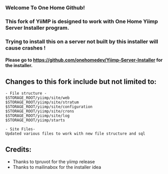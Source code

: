 ### Welcome To One Home Github!

### This fork of YiiMP is designed to work with One Home Yiimp Server Installer program.
### Trying to install this on a server not built by this installer will cause crashes !

#### Please go to https://github.com/onehomedev/Yiimp-Server-Installer for the installer.

## Changes to this fork include but not limited to:

```
- File structure -
$STORAGE_ROOT/yiimp/site/web
$STORAGE_ROOT/yiimp/site/stratum
$STORAGE_ROOT/yiimp/site/configuration
$STORAGE_ROOT/yiimp/site/crons
$STORAGE_ROOT/yiimp/site/log
$STORAGE_ROOT/yiimp/starts

- Site Files-
Updated various files to work with new file structure and sql
```

## Credits:

* Thanks to tpruvot for the yiimp release
* Thanks to mailinabox for the installer idea
